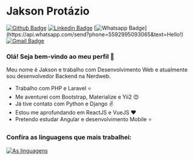 # Jakson Protázio

[![Github Badge](https://img.shields.io/badge/-Github-000?style=flat-square&logo=Github&logoColor=white&link=https://github.com/JaksonProtazio)](https://github.com/JaksonProtazio)
[![Linkedin Badge](https://img.shields.io/badge/-LinkedIn-blue?style=flat-square&logo=Linkedin&logoColor=white&link=https://www.linkedin.com/in/jakson-protazio/)](https://www.linkedin.com/in/jakson-protazio/)
[![Whatsapp Badge](https://img.shields.io/badge/-Whatsapp-4CA143?style=flat-square&labelColor=4CA143&logo=whatsapp&logoColor=white&link=https://api.whatsapp.com/send?phone=5592995093065&text=Hello!)](https://api.whatsapp.com/send?phone=5592995093065&text=Hello!)
[![Gmail Badge](https://img.shields.io/badge/-Gmail-c14438?style=flat-square&logo=Gmail&logoColor=white&link=https://mail.google.com/mail/?view=cm&fs=1&to=jpv.lic16@uea.edu.br)](https://mail.google.com/mail/?view=cm&fs=1&to=jpv.lic16@uea.edu.b)

### Olá! Seja bem-vindo ao meu perfil 👋

Meu nome é Jakson e trabalho com Desenvolvimento Web e atualmente sou desenvolvedor Backend na Nerdweb.

- Trabalho com PHP e Laravel :star:
- Me aventurei com Bootstrap, Materialize e Yii2 :blush:
- Já tive contato com Python e Django :v:
- Estou me aprofundando em ReactJS e VueJS :heart:
- Pretendo estudar Angular e desenvolvimento Mobile :star:

### Confira as linguagens que mais trabalhei:

[![As linguagens](https://github-readme-stats.vercel.app/api/top-langs/?username=JaksonProtazio)](https://github.com/JaksonProtazio/github-readme-stats)
